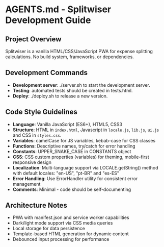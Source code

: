 # AGENTS.md - Splitwiser Development Guide

## Project Overview
Splitwiser is a vanilla HTML/CSS/JavaScript PWA for expense splitting calculations. No build system, frameworks, or dependencies.

## Development Commands
- **Development server**: ./server.sh to start the development server.
- **Testing**: automated tests should be created in tests.html.
- **Deploy**: ./deploy.sh to release a new version.

## Code Style Guidelines
- **Language**: Vanilla JavaScript (ES6+), HTML5, CSS3
- **Structure**: HTML in `index.html`, Javascript in `locale.js`, `lib.js`, `ui.js` and CSS in `styles.css`.
- **Variables**: camelCase for JS variables, kebab-case for CSS classes
- **Functions**: Descriptive names, try/catch for error handling
- **Constants**: UPPER_SNAKE_CASE in CONSTANTS object
- **CSS**: CSS custom properties (variables) for theming, mobile-first responsive design
- **Localization**: Multi-language support via LOCALE.getString() method with default locales: "en-US", "pt-BR" and "es-ES"
- **Error Handling**: Use ErrorHandler utility for consistent error management
- **Comments**: Minimal - code should be self-documenting

## Architecture Notes
- PWA with manifest.json and service worker capabilities
- Dark/light mode support via CSS media queries
- Local storage for data persistence
- Template-based HTML generation for dynamic content
- Debounced input processing for performance
